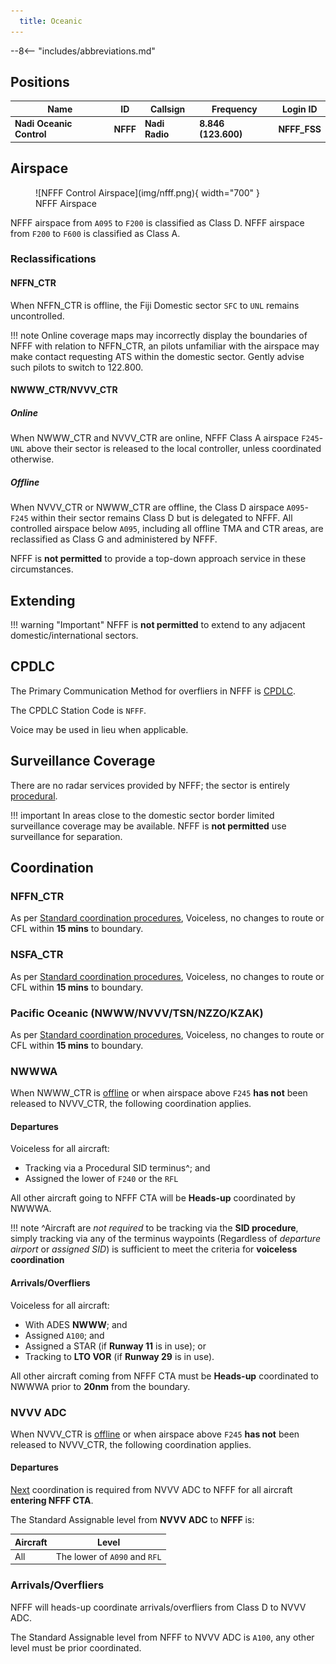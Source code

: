 ```yaml
---
  title: Oceanic
---
```


--8<-- "includes/abbreviations.md"

## Positions

| Name | ID | Callsign | Frequency | Login ID |
| ---- | ---- | ------ | --------- | -------- |
| **Nadi Oceanic Control** | **NFFF** | **Nadi Radio** | **8.846 (123.600)** | **NFFF_FSS**  |

## Airspace
<figure markdown>
![NFFF Control Airspace](img/nfff.png){ width="700" }
  <figcaption>NFFF Airspace</figcaption>
</figure>

NFFF airspace from `A095` to `F200` is classified as Class D. NFFF airspace from `F200` to `F600` is classified as Class A.

### Reclassifications
#### NFFN_CTR
When NFFN_CTR is offline, the Fiji Domestic sector `SFC` to `UNL` remains uncontrolled.

!!! note
	Online coverage maps may incorrectly display the boundaries of NFFF with relation to NFFN_CTR, an pilots unfamiliar with the airspace may make contact requesting ATS within the domestic sector. Gently advise such pilots to switch to 122.800.

#### NWWW_CTR/NVVV_CTR
##### Online
When NWWW_CTR and NVVV_CTR are online, NFFF Class A airspace `F245`-`UNL` above their sector is released to the local controller, unless coordinated otherwise.

##### Offline
When NVVV_CTR or NWWW_CTR are offline, the Class D airspace `A095`-`F245` within their sector remains Class D but is delegated to NFFF. All controlled airspace below `A095`, including all offline TMA and CTR areas, are reclassified as Class G and administered by NFFF.

NFFF is **not permitted** to provide a top-down approach service in these circumstances.

## Extending
!!! warning "Important"
    NFFF is **not permitted** to extend to any adjacent domestic/international sectors.

## CPDLC
The Primary Communication Method for overfliers in NFFF is [CPDLC](../../../client/cpdlc).

The CPDLC Station Code is `NFFF`.

Voice may be used in lieu when applicable.

<!-- ## Sector Responsibilities

## Runway Modes
--->
## Surveillance Coverage
There are no radar services provided by NFFF; the sector is entirely [procedural](../../../separation-standards/procedural/).

!!! important
	In areas close to the domestic sector border limited surveillance coverage may be available. NFFF is **not permitted** use surveillance for separation.

<!---## STAR Clearances

## STAR Clearance Expectation--->

## Coordination
### NFFN_CTR
As per [Standard coordination procedures](../../../controller-skills/coordination/#pacific-units), Voiceless, no changes to route or CFL within **15 mins** to boundary.

### NSFA_CTR
As per [Standard coordination procedures](../../../controller-skills/coordination/#pacific-units), Voiceless, no changes to route or CFL within **15 mins** to boundary.

### Pacific Oceanic (NWWW/NVVV/TSN/NZZO/KZAK)
As per [Standard coordination procedures](../../controller-skills/coordination/#pacific-units), Voiceless, no changes to route or CFL within **15 mins** to boundary.

### NWWWA
When NWWW_CTR is [offline](#nwww_ctrnvvv_ctr) or when airspace above `F245` **has not** been released to NVVV_CTR, the following coordination applies.

#### Departures
Voiceless for all aircraft:

- Tracking via a Procedural SID terminus^; and
- Assigned the lower of `F240` or the `RFL`

All other aircraft going to NFFF CTA will be **Heads-up** coordinated by NWWWA.

!!! note
    ^Aircraft are *not required* to be tracking via the **SID procedure**, simply tracking via any of the terminus waypoints (Regardless of *departure airport* or *assigned SID*) is sufficient to meet the criteria for **voiceless coordination**

#### Arrivals/Overfliers
Voiceless for all aircraft:

- With ADES **NWWW**; and
- Assigned `A100`; and
- Assigned a STAR (if **Runway 11** is in use); or
- Tracking to **LTO VOR** (if **Runway 29** is in use).

All other aircraft coming from NFFF CTA must be **Heads-up** coordinated to NWWWA prior to **20nm** from the boundary.

### NVVV ADC
When NVVV_CTR is [offline](#nwww_ctr-nvvv_ctr) or when airspace above `F245` **has not** been released to NVVV_CTR, the following coordination applies.

#### Departures
[Next](../../controller-skills/coordination.md#next) coordination is required from NVVV ADC to NFFF for all aircraft **entering NFFF CTA**.

The Standard Assignable level from **NVVV ADC** to **NFFF** is:

| Aircraft | Level |
| -------- | ----- |
| All | The lower of `A090` and `RFL` |

### Arrivals/Overfliers
NFFF will heads-up coordinate arrivals/overfliers from Class D to NVVV ADC. 

The Standard Assignable level from NFFF to NVVV ADC is `A100`, any other level must be prior coordinated.

<!---## Charts--->